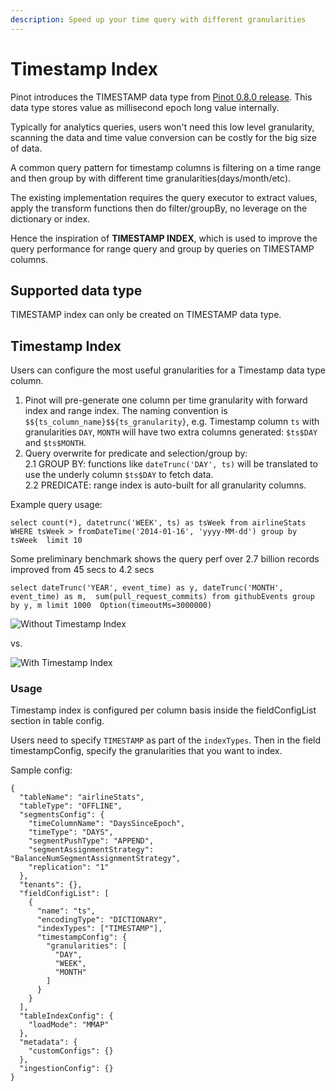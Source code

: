 ```yaml
---
description: Speed up your time query with different granularities
---
```


# Timestamp Index

Pinot introduces the TIMESTAMP data type from [Pinot 0.8.0 release](../releases/0.8.0.md). This data type stores value as millisecond epoch long value internally.

Typically for analytics queries, users won't need this low level granularity, scanning the data and time value conversion can be costly for the big size of data.

A common query pattern for timestamp columns is filtering on a time range and then group by with different time granularities(days/month/etc).

The existing implementation requires the query executor to extract values, apply the transform functions then do filter/groupBy, no leverage on the dictionary or index.

Hence the inspiration of **TIMESTAMP INDEX**, which is used to improve the query performance for range query and group by queries on TIMESTAMP columns.

## Supported data type

TIMESTAMP index can only be created on TIMESTAMP data type.

## Timestamp Index

Users can configure the most useful granularities for a Timestamp data type column.

1. Pinot will pre-generate one column per time granularity with forward index and range index. The naming convention is `$${ts_column_name}$${ts_granularity}`, e.g. Timestamp column `ts` with granularities `DAY`, `MONTH` will have two extra columns generated: `$ts$DAY` and `$ts$MONTH`.
2. Query overwrite for predicate and selection/group by:\
   2.1 GROUP BY: functions like `dateTrunc('DAY', ts)` will be translated to use the underly column `$ts$DAY` to fetch data.\
   2.2 PREDICATE: range index is auto-built for all granularity columns.

Example query usage:

```
select count(*), datetrunc('WEEK', ts) as tsWeek from airlineStats WHERE tsWeek > fromDateTime('2014-01-16', 'yyyy-MM-dd') group by tsWeek  limit 10
```

Some preliminary benchmark shows the query perf over 2.7 billion records improved from 45 secs to 4.2 secs

```
select dateTrunc('YEAR', event_time) as y, dateTrunc('MONTH', event_time) as m,  sum(pull_request_commits) from githubEvents group by y, m limit 1000  Option(timeoutMs=3000000)
```



![Without Timestamp Index](https://user-images.githubusercontent.com/1202120/160910329-0d9ca637-dc95-4137-8c79-2f66cc8fbabf.png)

vs.

![With Timestamp Index](https://user-images.githubusercontent.com/1202120/160910364-48424875-1967-42d3-9a76-bdf1ee81a4ca.png)

### Usage

Timestamp index is configured per column basis inside the fieldConfigList section in table config.

Users need to specify `TIMESTAMP` as part of the `indexTypes`. Then in the field timestampConfig, specify the granularities that you want to index.

Sample config:

```
{
  "tableName": "airlineStats",
  "tableType": "OFFLINE",
  "segmentsConfig": {
    "timeColumnName": "DaysSinceEpoch",
    "timeType": "DAYS",
    "segmentPushType": "APPEND",
    "segmentAssignmentStrategy": "BalanceNumSegmentAssignmentStrategy",
    "replication": "1"
  },
  "tenants": {},
  "fieldConfigList": [
    {
      "name": "ts",
      "encodingType": "DICTIONARY",
      "indexTypes": ["TIMESTAMP"],
      "timestampConfig": {
        "granularities": [
          "DAY",
          "WEEK",
          "MONTH"
        ]
      }
    }
  ],
  "tableIndexConfig": {
    "loadMode": "MMAP"
  },
  "metadata": {
    "customConfigs": {}
  },
  "ingestionConfig": {}
}

```

